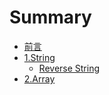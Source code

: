 # Summary

* [前言](README.md)
* [1.String](String/README.md)
  * [Reverse String](String/reverse-string.md)
* [2.Array](Array/README.md)

